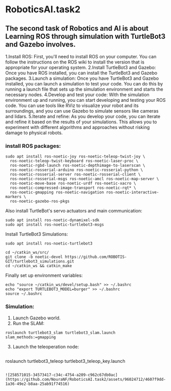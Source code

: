 # RoboticsAI.task2

## The second task of Robotics and AI is about Learning ROS through simulation with TurtleBot3 and Gazebo involves.

 1.Install ROS: First, you'll need to install ROS on your computer. You can follow the instructions on the ROS wiki to install the version that is appropriate for your operating system.
 2.Install TurtleBot3 and Gazebo: Once you have ROS installed, you can install the TurtleBot3 and Gazebo packages.
 3.Launch a simulation: Once you have TurtleBot3 and Gazebo installed, you can launch a simulation to test your code. You can do this by running a launch file that sets up the simulation environment and starts the necessary nodes.
 4.Develop and test your code: With the simulation environment up and running, you can start developing and testing your ROS code. You can use tools like RViz to visualize your robot and its surroundings, and you can use Gazebo to simulate sensors like cameras and lidars.
5.Iterate and refine: As you develop your code, you can iterate and refine it based on the results of your simulations. This allows you to experiment with different algorithms and approaches without risking damage to physical robots.

### install ROS packages:
```
sudo apt install ros-noetic-joy ros-noetic-teleop-twist-joy \
  ros-noetic-teleop-twist-keyboard ros-noetic-laser-proc \
  ros-noetic-rgbd-launch ros-noetic-depthimage-to-laserscan \
  ros-noetic-rosserial-arduino ros-noetic-rosserial-python \
  ros-noetic-rosserial-server ros-noetic-rosserial-client \
  ros-noetic-rosserial-msgs ros-noetic-amcl ros-noetic-map-server \
  ros-noetic-move-base ros-noetic-urdf ros-noetic-xacro \
  ros-noetic-compressed-image-transport ros-noetic-rqt* \
  ros-noetic-gmapping ros-noetic-navigation ros-noetic-interactive-markers \
  ros-noetic-gazebo-ros-pkgs
```
Also install  TurtleBot's servo actuators and main communication:
```
sudo apt install ros-noetic-dynamixel-sdk
sudo apt install ros-noetic-turtlebot3-msgs
```

Install TurtleBot3 Simulations:

```
sudo apt install ros-noetic-turtlebot3
```

```
cd ~/catkin_ws/src/
git clone -b noetic-devel https://github.com/ROBOTIS-GIT/turtlebot3_simulations.git
cd ~/catkin_ws && catkin_make
```

Finally set up environment variables:
```
echo "source ~/catkin_ws/devel/setup.bash" >> ~/.bashrc
echo "export TURTLEBOT3_MODEL=burger" >> ~/.bashrc
source ~/.bashrc
```

### Simulation:
1. Launch Gazebo world.
2. Run the SLAM:
```
roslaunch turtlebot3_slam turtlebot3_slam.launch slam_methods:=gmapping
```
3. Launch the teleoperation node:
   ```
roslaunch turtlebot3_teleop turtlebot3_teleop_key.launch
   ```

![258571015-34573417-c34c-4754-a209-c962c67db0ac](https://github.com/NouraNF/RoboticsAI.task2/assets/96024712/4607f9dd-1a36-49e2-b8aa-25ab91f74516)
